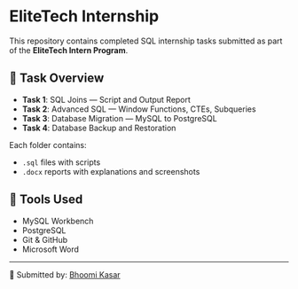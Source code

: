 # EliteTech Internship

This repository contains completed SQL internship tasks submitted as part of the **EliteTech Intern Program**.

## 📁 Task Overview

- **Task 1**: SQL Joins — Script and Output Report  
- **Task 2**: Advanced SQL — Window Functions, CTEs, Subqueries  
- **Task 3**: Database Migration — MySQL to PostgreSQL  
- **Task 4**: Database Backup and Restoration  

Each folder contains:
- `.sql` files with scripts  
- `.docx` reports with explanations and screenshots  

## 🔧 Tools Used
- MySQL Workbench  
- PostgreSQL  
- Git & GitHub  
- Microsoft Word

---

📝 Submitted by: [Bhoomi Kasar](https://github.com/kasar-bhoomi05)
